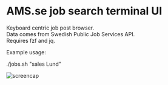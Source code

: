 # AMS.se job search terminal UI

Keyboard centric job post browser.\
Data comes from Swedish Public Job Services API. \
Requires fzf and jq.

Example usage:

./jobs.sh "sales Lund"

![screencap](https://github.com/plainas/experiments/shellscript/jobsearch/screen.gif)


